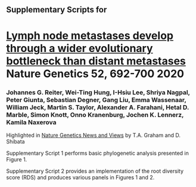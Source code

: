 ## Supplementary Scripts for
# [Lymph node metastases develop through a wider evolutionary bottleneck than distant metastases](https://doi.org/10.1038/s41588-020-0633-2) Nature Genetics 52, 692-700 2020
### Johannes G. Reiter, Wei-Ting Hung, I-Hsiu Lee, Shriya Nagpal, Peter Giunta, Sebastian Degner, Gang Liu, Emma Wassenaar, William Jeck, Martin S. Taylor, Alexander A. Farahani, Hetal D. Marble, Simon Knott, Onno Kranenburg, Jochen K. Lennerz, Kamila Naxerova

Highlighted in [Nature Genetics News and Views](http://dx.doi.org/10.1038/s41588-020-0660-z) by T.A. Graham and D. Shibata

Supplementary Script 1 performs basic phylogenetic analysis presented in Figure 1.

Supplementary Script 2 provides an implementation of the root diversity score (RDS) and produces various panels in Figures 1 and 2.

